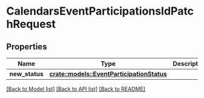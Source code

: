 # CalendarsEventParticipationsIdPatchRequest

## Properties

Name | Type | Description | Notes
------------ | ------------- | ------------- | -------------
**new_status** | [**crate::models::EventParticipationStatus**](EventParticipationStatus.md) |  | 

[[Back to Model list]](../README.md#documentation-for-models) [[Back to API list]](../README.md#documentation-for-api-endpoints) [[Back to README]](../README.md)


